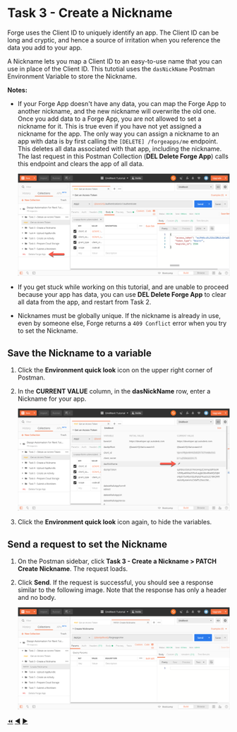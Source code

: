 # Task 3 - Create a Nickname

Forge uses the Client ID to uniquely identify an app. The Client ID can be long and cryptic, and hence a source of irritation when you reference the data you add to your app.

A Nickname lets you map a Client ID to an easy-to-use name that you can use in place of the Client ID. This tutotial uses the `dasNickName` Postman Environment Variable to store the Nickname.

**Notes:**

- If your Forge App doesn't have any data, you can map the Forge App to another nickname, and the new nickname will overwrite the old one. Once you add data to a Forge App, you are not allowed to set a nickname for it. This is true even if you have not yet assigned a nickname for the app. The only way you can assign a nickname to an app with data is by first calling the `[DELETE] /forgeapps/me` endpoint. This deletes all data associated with that app, including the nickname. The last request in this Postman Collection (**DEL Delete Forge App**) calls this endpoint and clears the app of all data.

    ![Delete Forge App Data](../images/task3-delete_forge_app.png "Delete Forge App")

- If you get stuck while working on this tutorial, and are unable to proceed because your app has data, you can use **DEL Delete Forge App** to clear all data from the app, and restart from Task 2.


- Nicknames must be globally unique.  If the nickname is already in use, even by someone else, Forge returns a `409 Conflict` error when you try to set the Nickname. 

## Save the Nickname to a variable

1. Click the **Environment quick look** icon on the upper right corner of Postman.

2. In the **CURRENT VALUE** column, in the **dasNickName** row, enter a Nickname for your app.

   ![Nickname Variable](../images/task3-environment_variables_grid.png "Nickname Variable")


3. Click the **Environment quick look** icon again, to hide the variables.

## Send a request to set the Nickname

1. On the Postman sidebar, click **Task 3 - Create a Nickname > PATCH Create Nickname**. The request loads.

2. Click  **Send**. If the request is successful, you should see a response similar to the following image. Note that the response has only a header and no body.

    ![Successful nickname](../images/task3-successfull.png "Successful Nickname")

[:rewind:](../readme.md "readme.md") [:arrow_backward:](task-2.md "Previous task") [:arrow_forward:](task-4.md "Next task")
